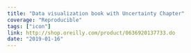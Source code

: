 ```yaml
---
title: "Data visualization book with Uncertainty Chapter"
coverage: "Reproducible"
tags: ["icon"]
link: http://shop.oreilly.com/product/0636920137733.do
date: "2019-01-16"
---
```

